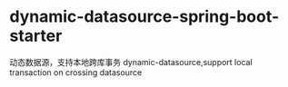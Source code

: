 # dynamic-datasource-spring-boot-starter
动态数据源，支持本地跨库事务
dynamic-datasource,support local transaction on crossing datasource
